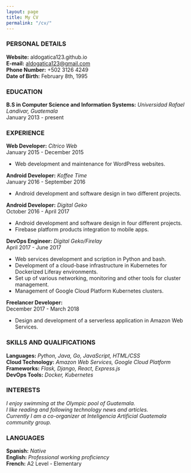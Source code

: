```yaml
---
layout: page  
title: My CV  
permalink: "/cv/"
---
```



### PERSONAL DETAILS

**Website:** aldogatica123.github.io  
**E-mail:** aldogatica123@gmail.com  
**Phone Number:** +502 3126 4249  
**Date of Birth:** February 8th, 1995  

### EDUCATION

**B.S in Computer Science and Information Systems:** _Universidad Rafael Landívar, Guatemala_  
January 2013 - present

### EXPERIENCE

**Web Developer:** _Cítrico Web_  
January 2015 - December 2015

- Web development and maintenance for WordPress websites.  

**Android Developer:** _Koffee Time_  
January 2016 - September 2016  

- Android development and software design in two different projects.  

**Android Developer:** _Digital Geko_  
October 2016 - April 2017  

- Android development and software design in four different projects.  
- Firebase platform products integration to mobile apps.  

**DevOps Engineer:** _Digital Geko/Firelay_  
April 2017 - June 2017

- Web services development and scription in Python and bash.  
- Development of a cloud-base infrastructure in Kubernetes for Dockerized Liferay environments.  
- Set up of various networking, monitoring and other tools for cluster management.  
- Management of Google Cloud Platform Kubernetes clusters.  

**Freelancer Developer:**  
December 2017 - March 2018  

- Design and development of a serverless application in Amazon Web Services.

### SKILLS AND QUALIFICATIONS

**Languages:**              _Python, Java, Go, JavaScript, HTML/CSS_  
**Cloud Technology:**       _Amazon Web Services, Google Cloud Platform_  
**Frameworks:**             _Flask, Django, React, Express.js_  
**DevOps Tools:**           _Docker, Kubernetes_  

### INTERESTS

_I enjoy swimming at the Olympic pool of Guatemala._  
_I like reading and following technology news and articles._   
_Currently I am a co-organizer at Inteligencia Artificial Guatemala community group._  

### LANGUAGES

**Spanish:**    _Native_  
**English:**    _Professional working proficiency_  
**French:**     A2 Level - Elementary  




